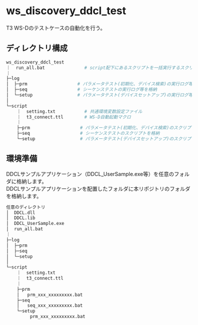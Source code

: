 # ws_discovery_ddcl_test
T3 WS-Dのテストケースの自動化を行う。

## ディレクトリ構成
```bash
ws_discovery_ddcl_test
｜  run_all.bat               # script配下にあるスクリプトを一括実行するスクリプト
｜
├─log
│  ├─prm                   # パラメータテスト(初期化、デバイス検索)の実行ログ等を格納
│  ├─seq                   # シーケンステストの実行ログ等を格納
│  └─setup                 # パラメータテスト(デバイスセットアップ)の実行ログ等を格納
│
└─script
    ｜  setting.txt           # 共通環境変数設定ファイル
    ｜  t3_connect.ttl        # WS-D自動起動マクロ
    ｜
    ├─prm                   # パラメータテスト(初期化、デバイス検索)のスクリプトを格納
    ├─seq                   # シーケンステストのスクリプトを格納
    └─setup                 # パラメータテスト(デバイスセットアップ)のスクリプトを格納
```

## 環境準備
DDCLサンプルアプリケーション（DDCL_UserSample.exe等）を任意のフォルダに格納します。  
DDCLサンプルアプリケーションを配置したフォルダに本リポジトリのフォルダを格納します。

```bash
任意のディレクトリ
│  DDCL.dll
│  DDCL.lib
│  DDCL_UserSample.exe
│  run_all.bat
｜
├─log
│  ├─prm
│  ├─seq
│  └─setup
│
└─script
    ｜  setting.txt
    ｜  t3_connect.ttl
    ｜
    ├─prm
    │   prm_xxx_xxxxxxxxx.bat
    ├─seq
    │   seq_xxx_xxxxxxxxx.bat
    └─setup
         prm_xxx_xxxxxxxxx.bat
```
